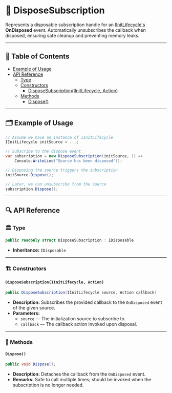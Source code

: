 # 🧩 DisposeSubscription

Represents a disposable subscription handle for an [IInitLifecycle's](../Sources/IInitLifecycle.md)
**OnDisposed** event. Automatically unsubscribes the callback when disposed, ensuring safe cleanup and preventing memory
leaks.

---

## 📑 Table of Contents

<ul>
  <li><a href="#-example-of-usage">Example of Usage</a></li>
  <li>
    <a href="#-api-reference">API Reference</a>
    <ul>
      <li><a href="#-type">Type</a></li>
      <li>
        <a href="#ctor">Constructors</a>
        <ul>
          <li><a href="#disposesubscriptioniinitlifecycle-action">DisposeSubscription(IInitLifecycle, Action)</a></li>
        </ul>
      </li>
      <li>
        <a href="#-methods">Methods</a>
        <ul>
          <li><a href="#dispose">Dispose()</a></li>
        </ul>
      </li>
    </ul>
  </li>
</ul>

---

## 🗂 Example of Usage

```csharp
// Assume we have an instance of IInitLifecycle
IInitLifecycle initSource = ...;

// Subscribe to the dispose event
var subscription = new DisposeSubscription(initSource, () => 
    Console.WriteLine("Source has been disposed"));

// Disposing the source triggers the subscription
initSource.Dispose();

// Later, we can unsubscribe from the source
subscription.Dispose();
```

---

## 🔍 API Reference

### 🏛️ Type <div id="-type"></div>

```csharp
public readonly struct DisposeSubscription : IDisposable
```

- **Inheritance:** `IDisposable`

---

<div id="ctor"></div>

### 🏗️ Constructors

#### `DisposeSubscription(IInitLifecycle, Action)`

```csharp
public DisposeSubscription(IInitLifecycle source, Action callback)
```

- **Description:** Subscribes the provided callback to the `OnDisposed` event of the given source.
- **Parameters:**
    - `source` — The initialization source to subscribe to.
    - `callback` — The callback action invoked upon disposal.

---

### 🏹 Methods

#### `Dispose()`

```csharp
public void Dispose();
```

- **Description:** Detaches the callback from the `OnDisposed` event.
- **Remarks:** Safe to call multiple times; should be invoked when the subscription is no longer needed.
